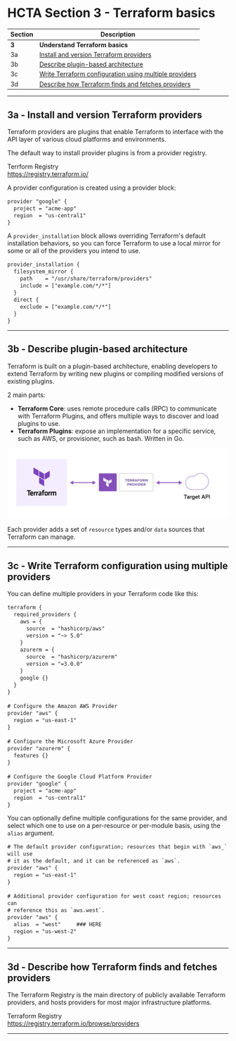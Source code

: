 # HCTA Section 3 - Terraform basics

Section | Description |
------- | ----------- |  
**3**	| **Understand Terraform basics**
3a | [Install and version Terraform providers](#3a--install-and-version-terraform-providers)
3b | [Describe plugin-based architecture](#3b--describe-plugin-based-architecture)
3c | [Write Terraform configuration using multiple providers](#3c--write-terraform-configuration-using-multiple-providers)
3d | [Describe how Terraform finds and fetches providers](#3d--describe-how-terraform-finds-and-fetches-providers)

---  

## 3a	- Install and version Terraform providers

Terraform providers are plugins that enable Terraform to interface with the API layer of various cloud platforms and environments.

The default way to install provider plugins is from a provider registry.

Terrform Registry  
https://registry.terraform.io/  

A provider configuration is created using a provider block:

```hcl
provider "google" {
  project = "acme-app"
  region  = "us-central1"
}
```

A `provider_installation` block allows overriding Terraform's default installation behaviors, so you can force Terraform to use a local mirror for some or all of the providers you intend to use.

```hcl
provider_installation {
  filesystem_mirror {
    path    = "/usr/share/terraform/providers"
    include = ["example.com/*/*"]
  }
  direct {
    exclude = ["example.com/*/*"]
  }
}
```

---  

## 3b	- Describe plugin-based architecture

Terraform is built on a plugin-based architecture, enabling developers to extend Terraform by writing new plugins or compiling modified versions of existing plugins.

2 main parts: 
- **Terraform Core**: uses remote procedure calls (RPC) to communicate with Terraform Plugins, and offers multiple ways to discover and load plugins to use. 
- **Terraform Plugins**: expose an implementation for a specific service, such as AWS, or provisioner, such as bash. Written in Go.  



![Terraform Providers](../../images/tf-provider.webp)  


Each provider adds a set of `resource` types and/or `data` sources that Terraform can manage.

---  

## 3c	- Write Terraform configuration using multiple providers

You can define multiple providers in your Terraform code like this:
```hcl
terraform {
  required_providers {
    aws = {
      source  = "hashicorp/aws"
      version = "~> 5.0"
    }
    azurerm = {
      source  = "hashicorp/azurerm"
      version = "=3.0.0"
    }
    google {}
  }
}

# Configure the Amazon AWS Provider
provider "aws" {
  region = "us-east-1"
}

# Configure the Microsoft Azure Provider
provider "azurerm" {
  features {}
}

# Configure the Google Cloud Platform Provider
provider "google" {
  project = "acme-app"
  region  = "us-central1"
}
```

You can optionally define multiple configurations for the same provider, and select which one to use on a per-resource or per-module basis, using the `alias` argument.

```hcl
# The default provider configuration; resources that begin with `aws_` will use
# it as the default, and it can be referenced as `aws`.
provider "aws" {
  region = "us-east-1"
}

# Additional provider configuration for west coast region; resources can
# reference this as `aws.west`.
provider "aws" {
  alias  = "west"     ### HERE
  region = "us-west-2"
}
```


---  

## 3d	- Describe how Terraform finds and fetches providers  

The Terraform Registry is the main directory of publicly available Terraform providers, and hosts providers for most major infrastructure platforms.  

Terraform Registry  
https://registry.terraform.io/browse/providers


---  
